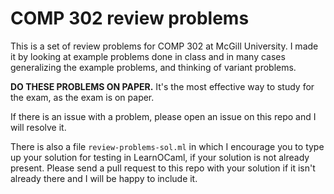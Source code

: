 # COMP 302 review problems

This is a set of review problems for COMP 302 at McGill University.
I made it by looking at example problems done in class and in many cases
generalizing the example problems, and thinking of variant problems.

**DO THESE PROBLEMS ON PAPER.**
It's the most effective way to study for the exam, as the exam is on paper.

If there is an issue with a problem, please open an issue on this repo and I
will resolve it.

There is also a file `review-problems-sol.ml` in which I encourage you to type
up your solution for testing in LearnOCaml, if your solution is not already
present. Please send a pull request to this repo with your solution if it isn't
already there and I will be happy to include it.
